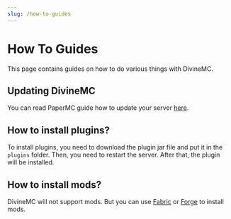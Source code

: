 ```yaml
---
slug: /how-to-guides
---
```


# How To Guides

This page contains guides on how to do various things with DivineMC.

## Updating DivineMC

You can read PaperMC guide how to update your server [here](https://docs.papermc.io/paper/updating).

## How to install plugins?

To install plugins, you need to download the plugin jar file and put it in the `plugins` folder. Then, you need to restart the server. After that, the plugin will be installed.

## How to install mods?

DivineMC will not support mods. But you can use [Fabric](https://fabricmc.net/) or [Forge](https://files.minecraftforge.net/) to install mods.
